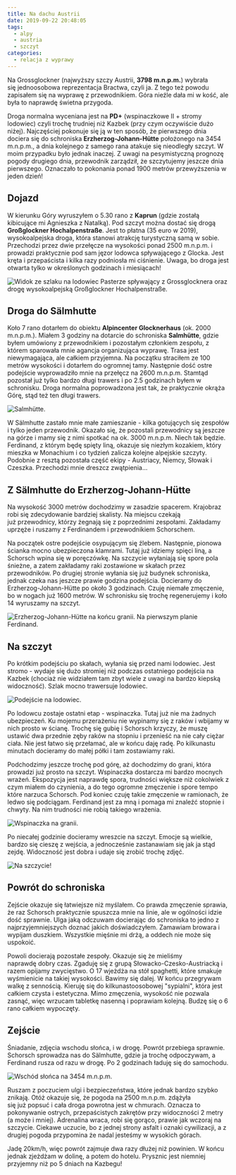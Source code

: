 ```yaml
---
title: Na dachu Austrii
date: 2019-09-22 20:48:05
tags:
  - alpy
  - austria
  - szczyt
categories:
  - relacja z wyprawy
---
```


Na Grossglockner (najwyższy szczy Austrii, **3798 m.n.p.m.**) wybrała się jednoosobowa reprezentacja Bractwa, czyli ja. Z tego też powodu zapisałem się na wyprawę z przewodnikiem. Góra nieźle dała mi w kość, ale była to naprawdę świetna przygoda.

Droga normalna wyceniana jest na **PD+** (wspinaczkowe II + stromy lodowiec) czyli trochę trudniej niż Kazbek (przy czym oczywiście dużo niżej). Najczęściej pokonuje się ją w ten sposób, że pierwszego dnia dociera się do schroniska **Erzherzog-Johann-Hütte** położonego na 3454 m.n.p.m., a dnia kolejnego z samego rana atakuje się nieodległy szczyt. W moim przypadku było jednak inaczej. Z uwagi na pesymistyczną prognozę pogody drugiego dnia, przewodnik zarządził, że szczytujemy jeszcze dnia pierwszego. Oznaczało to pokonania ponad 1900 metrów przewyższenia w jeden dzień!

<!-- more --> 

## Dojazd

W kierunku Góry wyruszyłem o 5.30 rano z **Kaprun** (gdzie zostałą kibicujące mi Agnieszka z Natalką). Pod szczyt można dostać się drogą **Großglockner Hochalpenstraße**. Jest to płatna (35 euro w 2019), wysokoalpejska droga, która stanowi atrakcję turystyczną samą w sobie. Przechodzi przez dwie przełęcze na wysokości ponad 2500 m.n.p.m. i prowadzi praktycznie pod sam jęzor lodowca spływającego z Glocka. Jest kręta i przepaścista i kilka razy podniosła mi ciśnienie. Uwaga, bo droga jest otwarta tylko w określonych godzinach i miesiącach!

![Widok ze szlaku na lodowiec Pasterze spływający z Grossglocknera oraz drogę wysokoalpejską Großglockner Hochalpenstraße.](/wyprawysmadnegomnicha/images//gross-2019/1.png)

## Droga do Sälmhutte

Koło 7 rano dotarłem do obiektu **Alpincenter Glocknerhaus** (ok. 2000 m.n.p.m.). Miałem 3 godziny na dotarcie do schroniska **Salmhütte**, gdzie byłem umówiony z przewodnikiem i pozostałym członkiem zespołu, z którem sparowała mnie agancja organizująca wyprawę. Trasa jest niewymagająca, ale całkiem przyjemna. Na początku straciłem ze 100 metrów wysokości i dotarłem do ogromnej tamy. Następnie dość ostre podejście wyprowadziło mnie na przełęcz na 2600 m.n.p.m. Stamtąd pozostał już tylko bardzo długi trawers i po 2.5 godzinach byłem w schronisku. Droga normalna poprowadzona jest tak, że praktycznie okrąża Górę, stąd też ten długi trawers.

![Salmhütte.](/wyprawysmadnegomnicha/images//gross-2019/2.png)

W Sälmhutte zastało mnie małe zamieszanie - kilka gotujących się zespołów i tylko jeden przewodnik. Okazało się, że pozostali przewodnicy są jeszcze na górze i mamy się z nimi spotkać na ok. 3000 m.n.p.m. Niech tak będzie. Ferdinand, z którym będę spięty liną, okazuje się niezłym kozakiem, który mieszka w Monachium i co tydzień zalicza kolejne alpejskie szczyty. Podobnie z resztą pozostała część ekipy - Austriacy, Niemcy, Słowak i Czeszka. Przechodzi mnie dreszcz zwątpienia...

## Z Sälmhutte do Erzherzog-Johann-Hütte

Na wysokość 3000 metrów dochodzimy w zasadzie spacerem. Krajobraz robi się zdecydowanie bardziej skalisty. Na miejscu czekają już przewodnicy, którzy żegnają się z poprzednimi zespołami. Zakładamy uprzęże i ruszamy z Ferdinandem i przewodnikiem Schorschem.

Na początek ostre podejście osypującym się źlebem. Następnie, pionowa ścianka mocno ubezpieczona klamrami. Tutaj już idziemy spięci liną, a Schorsch wpina się w poręczówkę. Na szczycie wyłaniają się spore pola śnieżne, a zatem zakładamy raki zostawione w skałach przez przewodników. Po drugiej stronie wyłania się już budynek schroniska, jednak czeka nas jeszcze prawie godzina podejścia. Docieramy do Erzherzog-Johann-Hütte po około 3 godzinach. Czuję niemałe zmęczenie, bo w nogach już 1600 metrów. W schronisku się trochę regenerujemy i koło 14 wyruszamy na szczyt.

![Erzherzog-Johann-Hütte na końcu granii. Na pierwszym planie Ferdinand.](/wyprawysmadnegomnicha/images//gross-2019/3.png)

## Na szczyt

Po krótkim podejściu po skałach, wyłania się przed nami lodowiec. Jest stromo - wydaje się dużo stromiej niż podczas ostatniego podejścia na Kazbek (chociaż nie widziałem tam zbyt wiele z uwagi na bardzo kiepską widoczność). Szlak mocno trawersuje lodowiec.

![Podejście na lodowiec.](/wyprawysmadnegomnicha/images//gross-2019/4.png)

Po lodowcu zostaje ostatni etap - wspinaczka. Tutaj już nie ma żadnych ubezpieczeń. Ku mojemu przerażeniu nie wypinamy się z raków i wbijamy w nich prosto w ścianę. Trochę się gubię i Schorsch krzyczy, że muszę ustawić dwa przednie zęby raków na stopniu i przenieść na nie cały ciężar ciała. Nie jest łatwo się przełamać, ale w końcu daję radę. Po kilkunastu minutach docieramy do małej półki i tam zostawiamy raki. 

Podchodzimy jeszcze trochę pod górę, aż dochodzimy do grani, która prowadzi już prosto na szczyt. Wspinaczka dostarcza mi bardzo mocnych wrażeń. Ekspozycja jest naprawdę spora, trudności większe niż cokolwiek z czym miałem do czynienia, a do tego ogromne zmęczenie i spore tempo które narzuca Schorsch. Pod koniec czuję takie zmęczenie w ramionach, że ledwo się podciągam. Ferdinand jest za mną i pomaga mi znaleźć stopnie i chwyty. Na nim trudności nie robią takiego wrażenia.

![Wspinaczka na granii.](/wyprawysmadnegomnicha/images//gross-2019/5.png)

Po niecałej godzinie docieramy wreszcie na szczyt. Emocje są wielkie, bardzo się cieszę z wejścia, a jednocześnie zastanawiam się jak ja stąd zejdę. Widoczność jest dobra i udaje się zrobić trochę zdjęć.

![Na szczycie!](/wyprawysmadnegomnicha/images//gross-2019/6.png)

## Powrót do schroniska

Zejście okazuje się łatwiejsze niż myślałem. Co prawda zmęczenie sprawia, że raz Schorsch praktycznie spuszcza mnie na linie, ale w ogólności idzie dość sprawnie. Ulga jaką odczuwam docierając do schroniska to jedno z najprzyjemniejszych doznać jakich doświadczyłem. Zamawiam browara i wypijam duszkiem. Wszystkie mięśnie mi drżą, a oddech nie może się uspokoić.

Powoli docierają pozostałe zespoły. Okazuje się że mieliśmy naprawdę dobry czas. Zgaduję się z grupą Słowacko-Czesko-Austriacką i razem opijamy zwycięstwo. O 17 wjeżdża na stół spaghetti, które smakuje wyśmienicie na takiej wysokości. Bawimy się dalej. W końcu przegrywam walkę z sennością. Kieruję się do kilkunastoosobowej "sypialni", która jest całkiem czysta i estetyczna. Mimo zmęczenia, wysokość nie pozwala zasnąć, więc wrzucam tabletkę nasenną i poprawiam kolejną. Budzę się o 6 rano całkiem wypoczęty.

## Zejście

Śniadanie, zdjęcia wschodu słońca, i w drogę. Powrót przebiega sprawnie. Schorsch sprowadza nas do Sälmhutte, gdzie ja trochę odpoczywam, a Ferdinand rusza od razu w drogę. Po 2 godzinach ładuję się do samochodu.

![Wschód słońca na 3454 m.n.p.m.](/wyprawysmadnegomnicha/images//gross-2019/7.png)

Ruszam z poczuciem ulgi i bezpieczeństwa, które jednak bardzo szybko znikają. Otóż okazuje się, że pogoda na 2500 m.n.p.m. zdążyła się już popsuć i cała droga powrotna jest w chmurach. Oznacza to pokonywanie ostrych, przepaścistych zakrętów przy widoczności 2 metry (a może i mniej). Adrenalina wraca, robi się gorąco, prawie jak wczoraj na szczycie. Ciekawe uczucie, bo z jednej strony asfalt i oznaki cywilizacji, a z drugiej pogoda przypomina że nadal jesteśmy w wysokich górach.

Jadę 20km/h, więc powrót zajmuje dwa razy dłużej niż powinien. W końcu jednak zjeżdżam w dolinę, a potem do hotelu. Prysznic jest niemniej przyjemny niż po 5 dniach na Kazbegu!